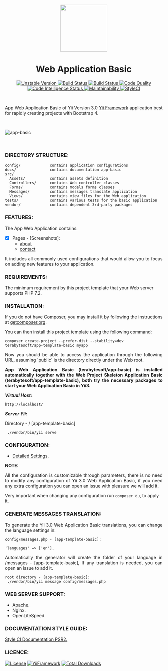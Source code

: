 <p align="center">
    <a href="https://github.com/terabytesoft/app-basic" target="_blank">
        <img src="https://lh3.googleusercontent.com/DqmCbItYtxf5qhGk1WwD_RO16CF9wiQ_b3tB28qFlMD8Nv6xTpj9u-UB8LQlYz9DbkdG6-YAaY54K2bWv-j1Chg9lZEyuYDOC6t-qhcwOvDTxnF1uePU7KGvuKLVec5JkTsw7rQM=w2400" height="150px;">
    </a>
    <h1 align="center">Web Application Basic</h1>
</p>

<p align="center">
    <a href="https://packagist.org/packages/terabytesoft/app-basic" target="_blank">
        <img src="https://poser.pugx.org/terabytesoft/app-basic/v/unstable" alt="Unstable Version">
    </a>
    <a href="https://travis-ci.org/terabytesoft/app-basic" target="_blank">
        <img src="https://img.shields.io/badge/TravisCI-build-green.svg" alt="Build Status">
    </a>
    <a href="https://scrutinizer-ci.com/g/terabytesoft/app-basic/" target="_blank">
        <img src="https://img.shields.io/badge/ScrutinizerCI-build-green.svg" alt="Build Status">
    </a>
    <a href="https://scrutinizer-ci.com/g/terabytesoft/app-basic/?branch=master" target="_blank">
     	<img src="https://scrutinizer-ci.com/g/terabytesoft/app-basic/badges/quality-score.png?b=master" alt="Code Quality">
    </a>
    <a href="https://scrutinizer-ci.com/code-intelligence" target="_blank">
     	<img src="https://scrutinizer-ci.com/g/terabytesoft/app-basic/badges/code-intelligence.svg?b=master" alt="Code Intelligence Status">
    </a>
    <a href="https://codeclimate.com/github/terabytesoft/app-template-basic/maintainability" target="_blank">
        <img src="https://api.codeclimate.com/v1/badges/7d94098b87e43be303b0/maintainability" alt="Maintainability">
    </a>
	<a href="https://github.styleci.io/repos/163105087">
		<img src="https://github.styleci.io/repos/163105087/shield?branch=master" alt="StyleCI">
	</a>		
</p>
</br>

<p align="justify">
App Web Application Basic of Yii Version 3.0 <a href="http://www.yiiframework.com/" title="Yii Framework" target="_blank">Yii Framework</a> application best for rapidly creating projects with Bootstrap 4.
</p>

</br>

![app-basic](docs/images/home.jpg)

</br>

### **DIRECTORY STRUCTURE:**

```
config/             contains application configurations
docs/               contains documentation app-basic
src/
  Assets/           contains assets definition
  Controllers/      contains Web controller classes
  Forms/            contains models forms classes  
  Messages/         contains messages translate application 
  Views/            contains view files for the Web application
tests/              contains various tests for the basic application
vendor/             contains dependent 3rd-party packages
```

### **FEATURES:**

The App Web Application contains:

- [x] Pages - [Screenshots]:
    - [about](docs/images/about.jpg)
    - [contact](docs/images/contact.jpg)

<p align="justify">
It includes all commonly used configurations that would allow you to focus on adding new
features to your application.
</P>

### **REQUIREMENTS:**
 
The minimum requirement by this project template that your Web server supports PHP 7.2.

### **INSTALLATION:**

<p align="justify">
If you do not have <a href="http://getcomposer.org/" title="Composer" target="_blank">Composer</a>, you may install it by following the instructions at <a href="http://getcomposer.org/doc/00-intro.md#installation-nix" title="getcomposer.org" target="_blank">getcomposer.org</a>.
</p>

You can then install this project template using the following command:

~~~
composer create-project --prefer-dist --stability=dev terabytesoft/app-template-basic myapp
~~~

<p align="justify">
Now you should be able to access the application through the following URL, assuming `public` is the directory
directly under the Web root.
</p>

<p align="justify">
<strong>App Web Application Basic (terabytesoft/app-basic) is installed automatically together with the Web Project Skeleton Application Basic (terabytesoft/app-template-basic), both try the necessary packages to start your Web Application Basic in Yii3.</strong>
</p>

__*Virtual Host:*__

~~~
http://localhost/
~~~

__*Server Yii:*__

Directory - / [app-template-basic]

~~~
 ./vendor/bin/yii serve
~~~

### **CONFIGURATION:**

- [Detailed Settings](docs/Config.MD).

**NOTE:** 

<p align="justify">
All the configuration is customizable through parameters, there is no need to modify any configuration of Yii 3.0 Web Application Basic, if you need any extra configuration you can open an issue with pleasure we will add it.
</p>

Very important when changing any configuration run `composer du`, to apply it.

### **GENERATE MESSAGES TRANSLATION:**

<p align="justify">
To generate the Yii 3.0 Web Application Basic translations, you can change the language settings in:
<p>

```
config/messages.php - [app-template-basic]:

'languages' => ['en'], 
```
<p align="justify">
 Automatically the generator will create the folder of your language in /messages - [app-template-basic], If any translation is needed, you can open an issue to add it.
</p>

```
root directory - [app-template-basic]:
 ./vendor/bin/yii message config/messages.php
```

### **WEB SERVER SUPPORT:**

- Apache.
- Nginx.
- OpenLiteSpeed.

### **DOCUMENTATION STYLE GUIDE:**

[Style CI Documentation PSR2.](https://docs.styleci.io/presets#psr2)

### **LICENCE:**

[![License](https://poser.pugx.org/terabytesoft/app-basic/license)](LICENSE.md)
[![YiiFramework](https://img.shields.io/badge/Powered_by-Yii_Framework-green.svg?style=flat)](https://www.yiiframework.com/)
[![Total Downloads](https://poser.pugx.org/terabytesoft/app-basic/downloads)](https://packagist.org/packages/terabytesoft/app-basic)
